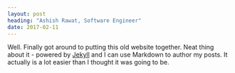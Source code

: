 ```yaml
---
layout: post
heading: "Ashish Rawat, Software Engineer"
date: 2017-02-11
---
```


Well. Finally got around to putting this old website together. Neat thing about it - powered by [Jekyll](http://jekyllrb.com)
and I can use Markdown to author my posts. It actually is a lot easier than I thought it was going to be.
